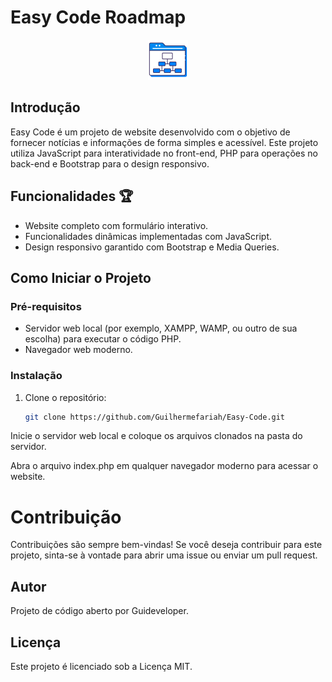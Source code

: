 # Easy Code Roadmap

<p align="center">
  <img src="image/easy.png" alt="Easy Code Logo">
</p>

## Introdução
Easy Code é um projeto de website desenvolvido com o objetivo de fornecer notícias e informações de forma simples e acessível. Este projeto utiliza JavaScript para interatividade no front-end, PHP para operações no back-end e Bootstrap para o design responsivo.

## Funcionalidades 🏆

- Website completo com formulário interativo.
- Funcionalidades dinâmicas implementadas com JavaScript.
- Design responsivo garantido com Bootstrap e Media Queries.

## Como Iniciar o Projeto

### Pré-requisitos
- Servidor web local (por exemplo, XAMPP, WAMP, ou outro de sua escolha) para executar o código PHP.
- Navegador web moderno.

### Instalação
1. Clone o repositório:
   ```sh
   git clone https://github.com/Guilhermefariah/Easy-Code.git
   ``` 

Inicie o servidor web local e coloque os arquivos clonados na pasta do servidor.

Abra o arquivo index.php em qualquer navegador moderno para acessar o website.


# Contribuição
Contribuições são sempre bem-vindas! Se você deseja contribuir para este projeto, sinta-se à vontade para abrir uma issue ou enviar um pull request.

## Autor
Projeto de código aberto por Guideveloper.

## Licença
Este projeto é licenciado sob a Licença MIT.






